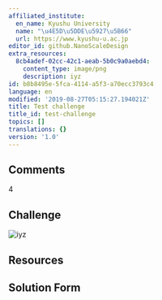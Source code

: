 ```yaml
---
affiliated_institute:
  en_name: Kyushu University
  name: "\u4E5D\u5DDE\u5927\u5B66"
  url: https://www.kyushu-u.ac.jp
editor_id: github.NanoScaleDesign
extra_resources:
  8cb4adef-02cc-42c1-aeab-5b0c9a0aebd4:
    content_type: image/png
    description: iyz
id: b8b8495e-5fca-4114-a5f3-a70ecc3793c4
language: en
modified: '2019-08-27T05:15:27.194021Z'
title: Test challenge
title_id: test-challenge
topics: []
translations: {}
version: '1.0'
---
```


## Comments


4
## Challenge

![iyz](/api/v0/teachers/github.NanoScaleDesign/resources/public/8cb4adef-02cc-42c1-aeab-5b0c9a0aebd4.png/8cb4adef-02cc-42c1-aeab-5b0c9a0aebd4.png)

## Resources



## Solution Form




